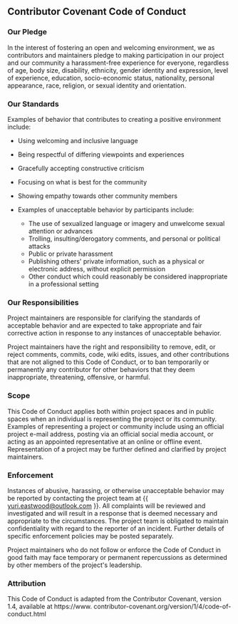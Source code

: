## Contributor Covenant Code of Conduct
### Our Pledge
In the interest of fostering an open and welcoming environment, we as contributors and maintainers pledge to making 
participation in our project and our community a harassment-free experience for everyone, regardless of age, body 
size, disability, ethnicity, gender identity and expression, level of experience, education, socio-economic status, 
nationality, personal appearance, race, religion, or sexual identity and orientation.   

### Our Standards
Examples of behavior that contributes to creating a positive environment include:

- Using welcoming and inclusive language
- Being respectful of differing viewpoints and experiences
- Gracefully accepting constructive criticism
- Focusing on what is best for the community
- Showing empathy towards other community members
- Examples of unacceptable behavior by participants include:

  - The use of sexualized language or imagery and unwelcome sexual attention or advances
  - Trolling, insulting/derogatory comments, and personal or political attacks
  - Public or private harassment
  - Publishing others' private information, such as a physical or electronic address, without explicit permission
  - Other conduct which could reasonably be considered inappropriate in a professional setting
  
### Our Responsibilities
Project maintainers are responsible for clarifying the standards of acceptable behavior and are expected to take 
appropriate and fair corrective action in response to any instances of unacceptable behavior.  

Project maintainers have the right and responsibility to remove, edit, or reject comments, commits, code, wiki edits,
issues, and other contributions that are not aligned to this Code of Conduct, or to ban temporarily or permanently 
any contributor for other behaviors that they deem inappropriate, threatening, offensive, or harmful.  

### Scope
This Code of Conduct applies both within project spaces and in public spaces when an individual is representing the 
project or its community. Examples of representing a project or community include using an official project e-mail 
address, posting via an official social media account, or acting as an appointed representative at an online or 
offline event. Representation of a project may be further defined and clarified by project maintainers.   
 
### Enforcement
Instances of abusive, harassing, or otherwise unacceptable behavior may be reported by contacting the project team 
at {{ yuri.eastwood@outlook.com }}. All complaints will be reviewed and investigated and will result in a response 
that is deemed 
necessary and appropriate to the circumstances. The project team is obligated to maintain confidentiality with 
regard to the reporter of an incident. Further details of specific enforcement policies may be posted separately.   

Project maintainers who do not follow or enforce the Code of Conduct in good faith may face temporary or permanent 
repercussions as determined by other members of the project's leadership. 

### Attribution
This Code of Conduct is adapted from the Contributor Covenant, version 1.4, available at https://www.
contributor-covenant.org/version/1/4/code-of-conduct.html 
